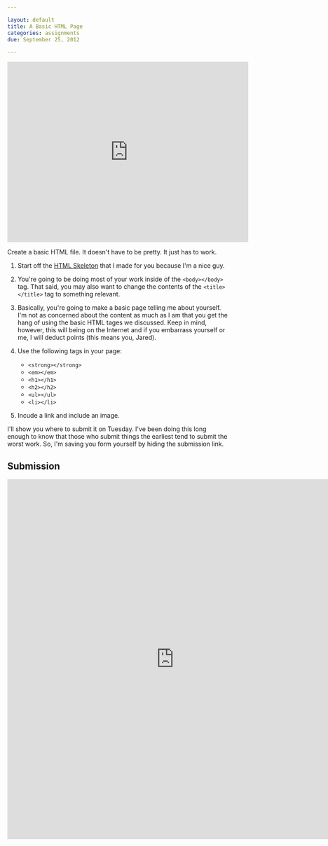 ```yaml
---

layout: default
title: A Basic HTML Page
categories: assignments
due: September 25, 2012

---
```


<iframe src="http://player.vimeo.com/video/50109776" width="550" height="412" frameborder="0" webkitAllowFullScreen mozallowfullscreen allowFullScreen></iframe>

Create a basic HTML file. It doesn't have to be pretty. It just has to work.

1. Start off the [HTML Skeleton](https://gist.github.com/1400242) that I made for you because I'm a nice guy.
2. You're going to be doing most of your work inside of the `<body></body>` tag. That said, you may also want to change the contents of the `<title></title>` tag to something relevant.
3. Basically, you're going to make a basic page telling me about yourself. I'm not as concerned about the content as much as I am that you get the hang of using the basic HTML tages we discussed. Keep in mind, however, this will being on the Internet and if you embarrass yourself or me, I will deduct points (this means you, Jared).
4. Use the following tags in your page:

	* `<strong></strong>`
	* `<em></em>`
	* `<h1></h1>`
	* `<h2></h2>`
	* `<ul></ul>`
	* `<li></li>`

5. Incude a link and include an image.

I'll show you where to submit it on Tuesday. I've been doing this long enough to know that those who submit things the earliest tend to submit the worst work. So, I'm saving you form yourself by hiding the submission link.

## Submission	

<iframe src="https://docs.google.com/a/scholarsnyc.com/spreadsheet/embeddedform?formkey=dHFldTF4UlU3M1FPSzNtV0dJNUdPN1E6MQ" width="760" height="822" frameborder="0" marginheight="0" marginwidth="0">Loading...</iframe>
